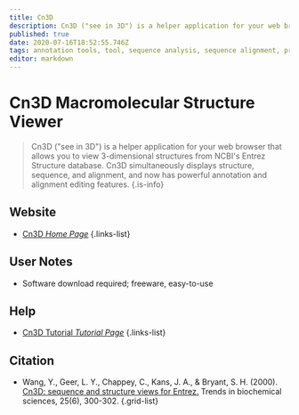 ```yaml
---
title: Cn3D
description: Cn3D ("see in 3D") is a helper application for your web browser that allows you to view 3-dimensional structures from NCBI's Entrez Structure database.
published: true
date: 2020-07-16T18:52:55.746Z
tags: annotation tools, tool, sequence analysis, sequence alignment, proteins, data visualization, structural alignment, structural analysis, analysis tool
editor: markdown
---
```


# Cn3D Macromolecular Structure Viewer

> Cn3D ("see in 3D") is a helper application for your web browser that allows you to view 3-dimensional structures from NCBI's Entrez Structure database. Cn3D simultaneously displays structure, sequence, and alignment, and now has powerful annotation and alignment editing features.
{.is-info}

 

## Website 

- [Cn3D *Home Page*](https://www.ncbi.nlm.nih.gov/Structure/CN3D/cn3d.shtml)
 {.links-list}


## User Notes

- Software download required; freeware, easy-to-use

## Help
- [Cn3D Tutorial *Tutorial Page*](https://www.ncbi.nlm.nih.gov/Structure/CN3D/cn3dtut.shtml)
 {.links-list}

## Citation 

- Wang, Y., Geer, L. Y., Chappey, C., Kans, J. A., & Bryant, S. H. (2000). [Cn3D: sequence and structure views for Entrez.](https://www.cell.com/trends/biochemical-sciences/fulltext/S0968-0004(00)01561-9) Trends in biochemical sciences, 25(6), 300-302.
{.grid-list}